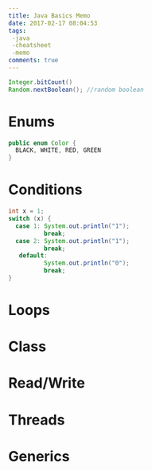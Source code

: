 ```yaml
---
title: Java Basics Memo
date: 2017-02-17 08:04:53
tags:
 -java
 -cheatsheet
 -memo
comments: true
---
```

<!-- more -->

```java
Integer.bitCount()
Random.nextBoolean(); //random boolean
```
# Enums
```java
public enum Color {
  BLACK, WHITE, RED, GREEN
}
```
# Conditions
```java
int x = 1;
switch (x) {
  case 1: System.out.println("1");
          break;
  case 2: System.out.println("1");
          break;
   default:
          System.out.println("0");
          break;
}
```
# Loops
# Class
# Read/Write
# Threads
# Generics


